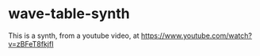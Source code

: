 # wave-table-synth

This is a synth, from a youtube video, at
https://www.youtube.com/watch?v=zBFeT8fkjfI

